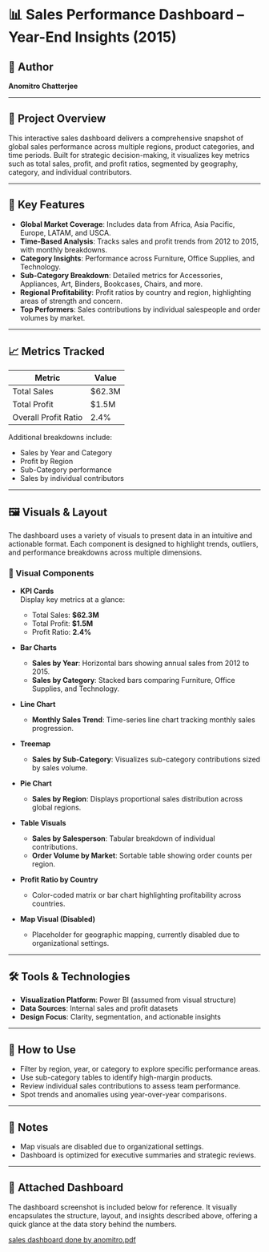 # 📊 Sales Performance Dashboard – Year-End Insights (2015)

## 👤 Author
**Anomitro Chatterjee**

---

## 🧩 Project Overview

This interactive sales dashboard delivers a comprehensive snapshot of global sales performance across multiple regions, product categories, and time periods. Built for strategic decision-making, it visualizes key metrics such as total sales, profit, and profit ratios, segmented by geography, category, and individual contributors.

---

## 🎯 Key Features

- **Global Market Coverage**: Includes data from Africa, Asia Pacific, Europe, LATAM, and USCA.
- **Time-Based Analysis**: Tracks sales and profit trends from 2012 to 2015, with monthly breakdowns.
- **Category Insights**: Performance across Furniture, Office Supplies, and Technology.
- **Sub-Category Breakdown**: Detailed metrics for Accessories, Appliances, Art, Binders, Bookcases, Chairs, and more.
- **Regional Profitability**: Profit ratios by country and region, highlighting areas of strength and concern.
- **Top Performers**: Sales contributions by individual salespeople and order volumes by market.

---

## 📈 Metrics Tracked

| Metric               | Value   |
|----------------------|---------|
| Total Sales          | $62.3M  |
| Total Profit         | $1.5M   |
| Overall Profit Ratio | 2.4%    |

Additional breakdowns include:
- Sales by Year and Category
- Profit by Region
- Sub-Category performance
- Sales by individual contributors

---

## 🖼️ Visuals & Layout

The dashboard uses a variety of visuals to present data in an intuitive and actionable format. Each component is designed to highlight trends, outliers, and performance breakdowns across multiple dimensions.

### 📌 Visual Components

- **KPI Cards**  
  Display key metrics at a glance:
  - Total Sales: **$62.3M**
  - Total Profit: **$1.5M**
  - Profit Ratio: **2.4%**

- **Bar Charts**  
  - **Sales by Year**: Horizontal bars showing annual sales from 2012 to 2015.
  - **Sales by Category**: Stacked bars comparing Furniture, Office Supplies, and Technology.

- **Line Chart**  
  - **Monthly Sales Trend**: Time-series line chart tracking monthly sales progression.

- **Treemap**  
  - **Sales by Sub-Category**: Visualizes sub-category contributions sized by sales volume.

- **Pie Chart**  
  - **Sales by Region**: Displays proportional sales distribution across global regions.

- **Table Visuals**  
  - **Sales by Salesperson**: Tabular breakdown of individual contributions.
  - **Order Volume by Market**: Sortable table showing order counts per region.

- **Profit Ratio by Country**  
  - Color-coded matrix or bar chart highlighting profitability across countries.

- **Map Visual (Disabled)**  
  - Placeholder for geographic mapping, currently disabled due to organizational settings.

---

## 🛠️ Tools & Technologies

- **Visualization Platform**: Power BI (assumed from visual structure)
- **Data Sources**: Internal sales and profit datasets
- **Design Focus**: Clarity, segmentation, and actionable insights

---

## 🚀 How to Use

- Filter by region, year, or category to explore specific performance areas.
- Use sub-category tables to identify high-margin products.
- Review individual sales contributions to assess team performance.
- Spot trends and anomalies using year-over-year comparisons.

---

## 📌 Notes

- Map visuals are disabled due to organizational settings.
- Dashboard is optimized for executive summaries and strategic reviews.

---
## 📎 Attached Dashboard

The dashboard screenshot is included below for reference. It visually encapsulates the structure, layout, and insights described above, offering a quick glance at the data story behind the numbers.

[sales dashboard  done by anomitro.pdf](https://github.com/user-attachments/files/22434124/sales.dashboard.done.by.anomitro.pdf)





